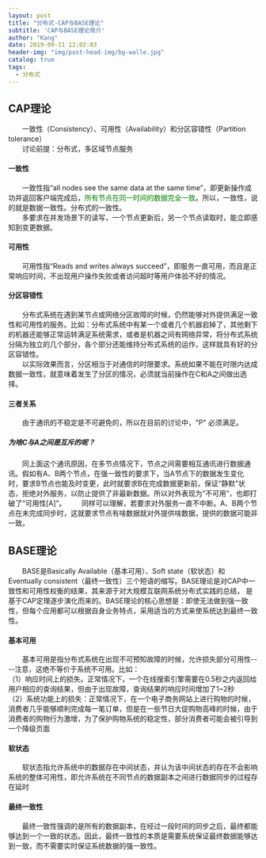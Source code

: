 ```yaml
---
layout: post
title: "分布式-CAP与BASE理论"
subtitle: 'CAP与BASE理论简介'
author: "Kang"
date: 2019-09-11 12:02:03
header-img: "img/post-head-img/bg-walle.jpg"
catalog: true
tags:
  - 分布式
---
```


## CAP理论
&emsp;&emsp;一致性（Consistency）、可用性（Availability）和分区容错性（Partition tolerance）    
&emsp;&emsp;讨论前提：分布式，多区域节点服务   

#### 一致性 
&emsp;&emsp;一致性指“all nodes see the same data at the same time”，即更新操作成功并返回客户端完成后，<font color="green">所有节点在同一时间的数据完全一致</font>。所以，一致性，说的就是数据一致性。分布式的一致性。   
&emsp;&emsp;多要求在并发场景下的读写，一个节点更新后，另一个节点读取时，能立即感知到变更数据。   


#### 可用性 
&emsp;&emsp;可用性指“Reads and writes always succeed”，即服务一直可用，而且是正常响应时间，不出现用户操作失败或者访问超时等用户体验不好的情况。   


#### 分区容错性
&emsp;&emsp;分布式系统在遇到某节点或网络分区故障的时候，仍然能够对外提供满足一致性和可用性的服务。比如：分布式系统中有某一个或者几个机器宕掉了，其他剩下的机器还能够正常运转满足系统需求，或者是机器之间有网络异常，将分布式系统分隔为独立的几个部分，各个部分还能维持分布式系统的运作，这样就具有好的分区容错性。   
&emsp;&emsp;以实际效果而言，分区相当于对通信的时限要求。系统如果不能在时限内达成数据一致性，就意味着发生了分区的情况，必须就当前操作在C和A之间做出选择。

#### 三者关系
&emsp;&emsp;由于通讯的不稳定是不可避免的，所以在目前的讨论中，"P" 必须满足。

##### 为啥C与A之间是互斥的呢？
&emsp;&emsp;同上面这个通讯原因，在多节点情况下，节点之间需要相互通讯进行数据通讯。假如有A、B两个节点，在强一致性的要求下，当A节点下的数据发生变化时，要求B节点也能及时变更，此时就要求B在完成数据更新前，保证“静默”状态，拒绝对外服务，以防止提供了非最新数据。所以对外表现为“不可用”，也即打破了“可用性[A]”。
&emsp;&emsp;同样可以理解，若要求对外服务一直不中断。A、B两个节点在未完成同步时，这就要求节点有啥数据就对外提供啥数据，提供的数据可能非一致。  



## BASE理论
&emsp;&emsp;BASE是Basically Available（基本可用）、Soft state（软状态）和 Eventually consistent（最终一致性）三个短语的缩写。BASE理论是对CAP中一致性和可用性权衡的结果，其来源于对大规模互联网系统分布式实践的总结， 是基于CAP定理逐步演化而来的。BASE理论的核心思想是：即使无法做到强一致性，但每个应用都可以根据自身业务特点，采用适当的方式来使系统达到最终一致性。

#### 基本可用
&emsp;&emsp;基本可用是指分布式系统在出现不可预知故障的时候，允许损失部分可用性----注意，这绝不等价于系统不可用。比如：  
（1）响应时间上的损失。正常情况下，一个在线搜索引擎需要在0.5秒之内返回给用户相应的查询结果，但由于出现故障，查询结果的响应时间增加了1~2秒   
（2）系统功能上的损失：正常情况下，在一个电子商务网站上进行购物的时候，消费者几乎能够顺利完成每一笔订单，但是在一些节日大促购物高峰的时候，由于消费者的购物行为激增，为了保护购物系统的稳定性，部分消费者可能会被引导到一个降级页面    
 
#### 软状态
&emsp;&emsp;软状态指允许系统中的数据存在中间状态，并认为该中间状态的存在不会影响系统的整体可用性，即允许系统在不同节点的数据副本之间进行数据同步的过程存在延时

#### 最终一致性
&emsp;&emsp;最终一致性强调的是所有的数据副本，在经过一段时间的同步之后，最终都能够达到一个一致的状态。因此，最终一致性的本质是需要系统保证最终数据能够达到一致，而不需要实时保证系统数据的强一致性。
